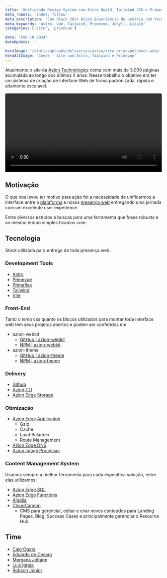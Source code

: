 ```yaml
---
title: 'Unificando Design System com Astro Build, Tailwind CSS e Primevue'
meta_robots: 'index, follow'
meta_description: 'Jam Stack 202x Azion Experiência de usuário com tecnologias consolidadas no mundo do Front-End. Padronizando, escalando e viabiliando triplicar agilidade de concepção.'
meta_keywords: 'Astro, Vue, Tailwind, Primevue, Jekyll, Liquid'
categories: ['site', 'primevue']

date: 'Feb 10 2024'
dateUpdate: ''

heroImage: '/static/uploads/deliveries/azion/site-primevue/cover.webp'
heroAltImage: 'Cover - Site com Astro, Tailwind e Primevue'
---
```


Atualmente o site da [Azion Technologies](https://www.azion.com/pt-br/) conta com mais de 3.000 páginas acumulada ao longo dos últimos 4 anos.
Nesse trabalho o objetivo era ter um sistema de criação de Interface Web de forma padronizada, rápida e altamente escalável.

<video controls style="width: 100%; margin: 1rem auto; display: block; border-radius: 4px;">
  <source src="/static/uploads/deliveries/azion/site-primevue/video.mp4" type="video/mp4" />
  <p>Your browser does not support the video tag.</p>
</video>


## Motivação

O que nos levou ter motivo para ação foi a necessidade de unificarmos
a interface entre a [plataforma](https://console.azion.com/) e nossa [presença web](https://www.azion.com/pt-br/) 
entregando uma jornada com um excelente user experience.

Entre diversos estudos e buscas para uma ferramenta que fosse robusta e ao mesmo tempo simples ficamos com:


## Tecnologia

Stack utilizada para entrega de toda presença web.


### Development Tools

- [Astro](https://astro.build/)
- [Primevue](https://primevue.org/)
- [Primeflex](https://primeflex.org/) 
- [Tailwind](https://tailwindcss.com/) 
- [Vite](https://vitejs.dev/) 


### Front-End

Tanto o tema css quanto os blocos utilizados para montar toda interface web tem seus projetos abertos e podem ser conferidos em:

- azion-webkit
    - [GitHub | azion-webkit](https://github.com/aziontech/azion-webkit)
    - [NPM | azion-webkit](https://www.npmjs.com/package/azion-webkit)
- azion-theme
    - [GitHub | azion-theme](https://github.com/aziontech/azion-theme)
    - [NPM | azion-theme](https://www.npmjs.com/package/azion-theme)


### Delivery

- [Github](https://github.com/)
- [Azion CLI](https://www.azion.com/pt-br/blog/azion-cli-implemente-jamstack-edge/)
- [Azion Edge Storage](https://www.azion.com/pt-br/documentacao/produtos/store/edge-storage/)


### Otimização

- [Azion Edge Application](https://www.azion.com/pt-br/blog/como-o-edge-application-pode-melhorar-a-sua-experiencia-de-usuario/)
    - Gzip
    - Cache
    - Load Balancer
    - Route Management
- [Azion Edge DNS](https://www.azion.com/pt-br/blog/beneficios-de-um-dns-no-edge/)
- [Azion Image Processor](https://www.azion.com/pt-br/blog/como-a-otimizacao-de-imagens-ajuda-empresas-de-midia/)


### Content Management System

Usamos sempre a melhor ferramenta para cada específica solução, entre elas utilizamos:

- [Azion Edge SQL](https://www.azion.com/pt-br/blog/azion-edge-sql/)
- [Azion Edge Functions](https://www.azion.com/pt-br/blog/azion-apresenta-edge-functions/)
- [Algolia](https://www.algolia.com/)
- [CloudCannon](https://cloudcannon.com/)
    - CMS para gerenciar, editar e criar novos conteúdos para Landing Pages, Blog, Success Cases e principalmente gerenciar o Resource Hub.


## Time

- [Caio Ogata](https://www.linkedin.com/in/caioogata/)
- [Eduardo de Cesaro](https://www.linkedin.com/in/cesaroeduardo/)
- [Morgana Johann](https://www.linkedin.com/in/morgana-johann/)
- [Luis Igreja](https://www.linkedin.com/in/luisigreja/)
- [Robson Júnior](https://www.linkedin.com/in/robsongajunior/)


